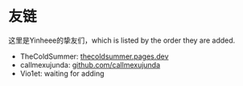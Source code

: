# 友链
这里是Yinheee的挚友们，which is listed by the order they are added.
- TheColdSummer: <a href="https://thecoldsummer.pages.dev" title="TheColdSummer" target="_blank" rel="noopener">thecoldsummer.pages.dev</a>
- callmexujunda: <a href="https://github.com/callmexujunda" title="callmexujunda" target="_blank" rel="noopener">github.com/callmexujunda</a>
- Vio1et: waiting for adding
